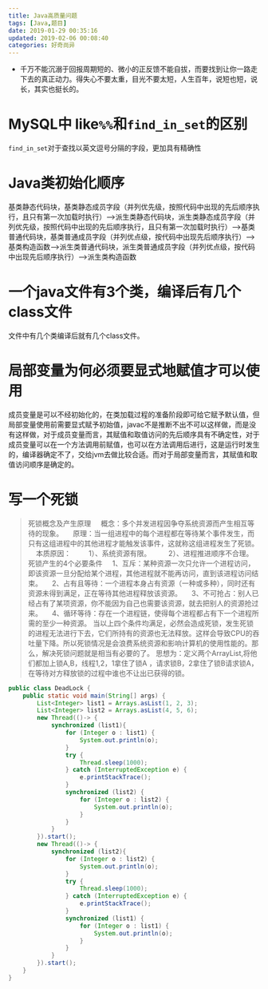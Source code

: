 ```yaml
---
title: Java高质量问题
tags: [Java,题目]
date: 2019-01-29 00:35:16
updated: 2019-02-06 00:08:40
categories: 好奇尚异
---
```


- 千万不能沉溺于回报周期短的、微小的正反馈不能自拔，而要找到让你一路走下去的真正动力。得失心不要太重，目光不要太短，人生百年，说短也短，说长，其实也挺长的。
# MySQL中 like`%%`和`find_in_set`的区别
`find_in_set`对于查找以英文逗号分隔的字段，更加具有精确性

# Java类初始化顺序
基类静态代码块，基类静态成员字段（并列优先级，按照代码中出现的先后顺序执行，且只有第一次加载时执行）——>派生类静态代码块，派生类静态成员字段（并列优先级，按照代码中出现的先后顺序执行，且只有第一次加载时执行）——>基类普通代码块，基类普通成员字段（并列优点级，按代码中出现先后顺序执行）——>基类构造函数——>派生类普通代码块，派生类普通成员字段（并列优点级，按代码中出现先后顺序执行）——>派生类构造函数

# 一个java文件有3个类，编译后有几个class文件
文件中有几个类编译后就有几个class文件。

# 局部变量为何必须要显式地赋值才可以使用
成员变量是可以不经初始化的，在类加载过程的准备阶段即可给它赋予默认值，但局部变量使用前需要显式赋予初始值，javac不是推断不出不可以这样做，而是没有这样做，对于成员变量而言，其赋值和取值访问的先后顺序具有不确定性，对于成员变量可以在一个方法调用前赋值，也可以在方法调用后进行，这是运行时发生的，编译器确定不了，交给jvm去做比较合适。而对于局部变量而言，其赋值和取值访问顺序是确定的。

# 写一个死锁
> 死锁概念及产生原理
    概念：多个并发进程因争夺系统资源而产生相互等待的现象。
    原理：当一组进程中的每个进程都在等待某个事件发生，而只有这组进程中的其他进程才能触发该事件，这就称这组进程发生了死锁。
    本质原因：
        1）、系统资源有限。
        2）、进程推进顺序不合理。
死锁产生的4个必要条件
    1、互斥：某种资源一次只允许一个进程访问，即该资源一旦分配给某个进程，其他进程就不能再访问，直到该进程访问结束。
    2、占有且等待：一个进程本身占有资源（一种或多种），同时还有资源未得到满足，正在等待其他进程释放该资源。
    3、不可抢占：别人已经占有了某项资源，你不能因为自己也需要该资源，就去把别人的资源抢过来。
    4、循环等待：存在一个进程链，使得每个进程都占有下一个进程所需的至少一种资源。
当以上四个条件均满足，必然会造成死锁，发生死锁的进程无法进行下去，它们所持有的资源也无法释放。这样会导致CPU的吞吐量下降。所以死锁情况是会浪费系统资源和影响计算机的使用性能的。那么，解决死锁问题就是相当有必要的了。
思想为：定义两个ArrayList,将他们都加上锁A,B，线程1,2，1拿住了锁A ，请求锁B，2拿住了锁B请求锁A，在等待对方释放锁的过程中谁也不让出已获得的锁。
```java
public class DeadLock {
    public static void main(String[] args) {
        List<Integer> list1 = Arrays.asList(1, 2, 3);
        List<Integer> list2 = Arrays.asList(4, 5, 6);
        new Thread(()-> {
            synchronized (list1){
                for (Integer o : list1) {
                    System.out.println(o);
                }
                try {
                    Thread.sleep(1000);
                } catch (InterruptedException e) {
                    e.printStackTrace();
                }
                synchronized (list2) {
                    for (Integer o : list2) {
                        System.out.println(o);
                    }
                }
            }
        }).start();
        new Thread(()-> {
            synchronized (list2){
                for (Integer o : list2) {
                    System.out.println(o);
                }
                try {
                    Thread.sleep(1000);
                } catch (InterruptedException e) {
                    e.printStackTrace();
                }
                synchronized (list1) {
                    for (Integer o : list1) {
                        System.out.println(o);
                    }
                }
            }
        }).start();
    }
}

```